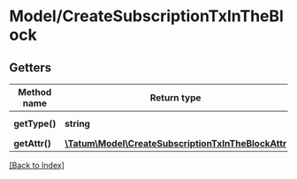 # Model/CreateSubscriptionTxInTheBlock

## Getters

Method name | Return type | Description | Notes
------------ | ------------- | ------------- | -------------
**getType()** | **string** | Type of the subscription. |
**getAttr()** | [**\Tatum\Model\CreateSubscriptionTxInTheBlockAttr**](CreateSubscriptionTxInTheBlockAttr.md) |  |

[[Back to Index]](../index.md)

